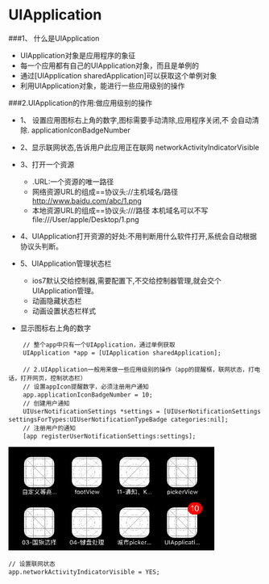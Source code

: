 # UIApplication
###1、 什么是UIApplication
- UIApplication对象是应用程序的象征
- 每一个应用都有自己的UIApplication对象，而且是单例的
- 通过[UIApplication sharedApplication]可以获取这个单例对象
- 利用UIApplication对象，能进行一些应用级别的操作

###2.UIApplication的作用:做应用级别的操作
- 1、 设置应用图标右上角的数字,图标需要手动清除,应用程序关闭,不 会自动清除.
applicationIconBadgeNumber
- 2、显示联网状态,告诉用户此应用正在联网 networkActivityIndicatorVisible
- 3、打开一个资源
  - .URL:一个资源的唯一路径
  - 网络资源URL的组成==协议头://主机域名/路径 http://www.baidu.com/abc/1.png
  - 本地资源URL的组成==协议头:///路径 本机域名可以不写 file:///User/apple/Desktop/1.png
- 4、UIApplication打开资源的好处:不用判断用什么软件打开,系统会自动根据 协议头判断。
- 5、UIApplication管理状态栏
  - ios7默认交给控制器,需要配置下,不交给控制器管理,就会交个 UIApplication管理。
  - 动画隐藏状态栏
  - 动画设置状态栏样式

- 显示图标右上角的数字

```objc
    // 整个app中只有一个UIApplication，通过单例获取
    UIApplication *app = [UIApplication sharedApplication];

    // 2.UIApplication一般用来做一些应用级别的操作（app的提醒框，联网状态，打电话，打开网页，控制状态栏）
    // 设置appIcon提醒数字，必须注册用户通知
    app.applicationIconBadgeNumber = 10;
    // 创建用户通知
    UIUserNotificationSettings *settings = [UIUserNotificationSettings settingsForTypes:UIUserNotificationTypeBadge categories:nil];
    // 注册用户的通知
    [app registerUserNotificationSettings:settings];
```

![](../images/uiapplocation.png)

```objc
// 设置联网状态
app.networkActivityIndicatorVisible = YES;
```



